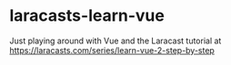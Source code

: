 # laracasts-learn-vue

Just playing around with Vue and the Laracast tutorial at https://laracasts.com/series/learn-vue-2-step-by-step
